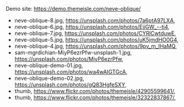 Demo site: https://demo.themeisle.com/neve-oblique/

- neve-oblique-8.jpg, https://unsplash.com/photos/7a6ptA97LXA,
- neve-oblique-6.jpg, https://unsplash.com/photos/EjjGW_--ti4,
- neve-oblique-7.jpg, https://unsplash.com/photos/CYRlCwtduwE,
- neve-oblique-5.jpg, https://unsplash.com/photos/uK5jmdHO0G4,
- neve-oblique-4.jpg, https://unsplash.com/photos/9pv_m_IHaMQ,
- sam-mgrdichian-MiyP6ezrPfw-unsplash-1.jpg, https://unsplash.com/photos/MiyP6ezrPfw,
- neve-oblique-demo-01.jpg, https://unsplash.com/photos/wa4wAIGTGcA,
- neve-oblique-demo-02.jpg, https://unsplash.com/photos/gQ83HgfeSXY,
- thumb, https://www.flickr.com/photos/themeisle/42905599641/,
- thumb, https://www.flickr.com/photos/themeisle/32322837867/,